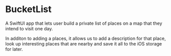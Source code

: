 # BucketList
A SwiftUI app that lets user build a private list of places on a map that they intend to visit one day.

In additon to adding a places, it allows us to add a description for that place, look up interesting places that are nearby and save it all to the iOS storage for later.


